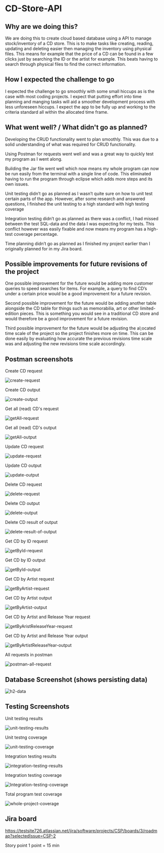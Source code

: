 # CD-Store-API

## Why are we doing this?  

We are doing this to create cloud based database using a API to manage stock/inventory of a CD store. This is to make tasks like creating, reading, updating and deleting easier then managing the inventory using physical files. This means for example that the price of a CD can be found in a few clicks just by searching the ID or the artist for example. This beats having to search through physical files to find the correct information.
   
   
   
## How I expected the challenge to go 

I expected the challenge to go smoothly with some small hiccups as is the case with most coding projects. I expect that putting effort into time planning and manging tasks will aid a smoother development process with less unforeseen hiccups. I expect the app to be fully up and working to the criteria standard all within the allocated time frame. 



## What went well? / What didn't go as planned?  

Developing the CRUD functionality went to plan smoothly. This was due to a solid understanding of what was required for CRUD functionality. 

Using Postman for requests went well and was a great way to quickly test my program as I went along.

Building the Jar file went well which now means my whole program can now be run easily from the terminal with a single line of code. This eliminated having to run the program through eclipse which adds more steps and its own issues.

Unit testing didn’t go as planned as I wasn’t quite sure on how to unit test certain parts of the app. However, after some research and answered questions, I finished the unit testing to a high standard with high testing coverage 

Integration testing didn’t go as planned as there was a conflict, I had missed between the test SQL-data and the data I was expecting for my tests. This conflict however was easily fixable and now means my program has a high-test coverage percentage.

Time planning didn’t go as planned as I finished my project earlier than I originally planned for in my Jira board.



## Possible improvements for future revisions of the project

One possible improvement for the future would be adding more customer queries to speed searches for items. For example, a query to find CD’s under a certain price would be a good improvement for a future revision.

Second possible improvement for the future would be adding another table alongside the CD table for things such as memorabilia, art or other limited-edition pieces. This is something you would see in a traditional CD store and would therefore be a good improvement for a future revision.

Third possible improvement for the future would be adjusting the al;ocated time scale of the project so the project finishes more on time. This can be done easily by evaluating how accurate the previous revisions time scale was and adjusting the new revisions time scale accordingly.



## Postman screenshots

Create CD request 

![create-request](https://user-images.githubusercontent.com/80534190/144249663-047a58c3-e841-499e-824f-d3775af39bde.JPG)

Create CD output 

![create-output](https://user-images.githubusercontent.com/80534190/144249729-3a9ec785-182a-488d-a32d-7c90988c1ed6.JPG)

Get all (read) CD's request

![getAll-request](https://user-images.githubusercontent.com/80534190/144250102-c52c42bf-8879-48eb-a4e7-725b13653340.JPG)

Get all (read) CD's output 

![getAll-output](https://user-images.githubusercontent.com/80534190/144250148-75340a92-6866-4f7e-bf93-12abf376c0ee.JPG)

Update CD request

![update-request](https://user-images.githubusercontent.com/80534190/144250201-bc2127b8-a1de-4422-aeaf-7fc3f4aba780.JPG)

Update CD output

![update-output](https://user-images.githubusercontent.com/80534190/144250245-bfc745a0-83e1-47bf-97d5-c35dc35e193f.JPG)

Delete CD request 

![delete-request](https://user-images.githubusercontent.com/80534190/144249809-a252d3f0-7e16-4842-9cbb-7c077c3ee895.JPG)

Delete CD output 

![delete-output](https://user-images.githubusercontent.com/80534190/144249841-d3e48f2f-f2cc-47e2-a971-1069dfc4b2a0.JPG)

Delete CD result of output

![delete-result-of-output](https://user-images.githubusercontent.com/80534190/144249913-59ca47f9-1367-44e1-9309-7adbd731494a.JPG)

Get CD by ID request 

![getById-request](https://user-images.githubusercontent.com/80534190/144250375-f5607d4d-1a65-49ce-92e6-f95d0aeda09e.JPG)

Get CD by ID output

![getById-output](https://user-images.githubusercontent.com/80534190/144250413-de858187-2654-4f97-8a22-56234bacbb5d.JPG)

Get CD by Artist request 

![getByArtist-request](https://user-images.githubusercontent.com/80534190/144250502-d5ea9649-c415-4efb-97e5-ea47ff7d049f.JPG)

Get CD by Artist output 

![getByArtist-output](https://user-images.githubusercontent.com/80534190/144250579-8d80450a-5aa2-42dc-aeba-9fee59b80021.JPG)

Get CD by Artist and Release Year request 

![getByAristReleaseYear-request ](https://user-images.githubusercontent.com/80534190/144250745-0db4bfeb-2047-4506-86f4-f4ca0fc0a47c.JPG)

Get CD by Artist and Release Year output 

![getByArtistReleaseYear-output](https://user-images.githubusercontent.com/80534190/144252452-bbdb42d9-fa2f-46d5-a7e9-824e27e094ac.JPG)

All requests in postman 

![postman-all-request](https://user-images.githubusercontent.com/80534190/144251192-112c9dc5-ee48-446b-92f9-89a089a2de5f.JPG)



## Database Screenshot (shows persisting data) 

![h2-data](https://user-images.githubusercontent.com/80534190/144251084-8b8b80d3-ebba-490f-9f80-b9aef10b233a.JPG)



## Testing Screenshots 

Unit testing results

![unit-testing-results](https://user-images.githubusercontent.com/80534190/144251409-db849c78-a491-4cbf-b1a4-2fa465e9507c.JPG)

Unit testng coverage

![unit-testing-coverage](https://user-images.githubusercontent.com/80534190/144251453-cab4fbab-5dab-490b-9be3-a1c96e8f33c9.JPG)

Integration testing results 

![integration-testing-results](https://user-images.githubusercontent.com/80534190/144251554-e5534eac-7d0f-4c28-acea-3c3dc2c8b19b.JPG)

Integration testing coverage 

![Integration-testing-coverage](https://user-images.githubusercontent.com/80534190/144251602-5294c204-5d89-429d-a51c-ec80ed0c64cf.JPG)

Total program test coverage

![whole-project-coverage](https://user-images.githubusercontent.com/80534190/144251673-4580cbd2-0aa8-497d-af02-959e3bc1b840.JPG)



## Jira board 

https://testsite726.atlassian.net/jira/software/projects/CSP/boards/3/roadmap?selectedIssue=CSP-2

Story point 
1 point = 15 min

